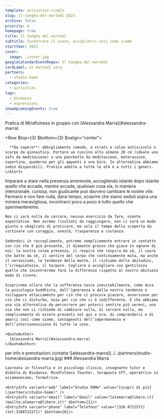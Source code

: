 ```yaml
---
template: activities-single
slug: il-sangha-del-martedi-2023
archive: false
priority: 6
homepage: true
title: Il Sangha del martedì
subtitle: Incontrare il cuore, accoglierci così come siamo
startYear: 2023
cover:
  image: ./cover.jpg
googleCalendarEventRegex: Il Sangha del martedì
cardLabel: al martedì sera
partners:
  - studio-home
categories:
  - activities
tags:
  - biodanza
  - espressioni
showUpcomingEvents: true
---
```


<Row>
  <Col $top={4}>
    Pratica di Mindfulness in gruppo con [Alessandra Marra](#alessandra-marra)
  </Col>
</Row>

<Row $top={3} $bottom={3} $valign="center">
  <Col md={6}>
    <EntryInfo variant="upcoming" value="ogni martedì dalle 20:30 alle 22:00" $top={3}/>
    <EntryInfo variant="duration" label="periodo" value="da settembre 2023 a giugno 2024"/>
    <EntryInfo variant="target" value="adulti, dai 18 anni, con eccezioni da concordare"/>
    <EntryInfo variant="teacher" value="[Alessandra Marra](#alessandra-marra), [studio hOMe](/partners/studio-home)" />
    <EntryInfo variant="location" label="A LaSchola" value="[Via Maroni 13, Casciago 21020, VA](https://g.page/laschola?share)"/>
    <EntryInfo variant="price" label="Costi" value="singola lezione 20 €"/>
    <EntryInfo variant="price" label="pacchetto 4" value="lezioni continuative: 70 €"/>
    <EntryInfo variant="price" label="pacchetto 12" value="lezioni continuative: 200 €"/>
    <EntryInfo variant="price" label="pacchetto 24" value="lezioni continuative: 380 €"/>
    <EntryInfo variant="price" label="pacchetto 36" value="lezioni continuative: 550 €"/>
    <EntryInfo variant="price" label="Info" value="Costi di iscrizione detraibili fiscalmente come spese mediche"/>
  </Col>
  <Col md={6}>
    <Alert $bottom={3} color="lilla">

      **Da sapere**: abbigliamento comodo, a strati e calze antiscivolo o scarpe da ginnastica. Portare un cuscino alto almeno 20 cm (ideale uno zafu da meditazione) o una panchetta da meditazione, materassino, copertina, quaderno per gli appunti e una biro. In alternativa abbiamo sedie disponibili. Pratica adatta a tutte le età e a tutti i generi.
    </Alert>
  </Col>
</Row>
<Row>
  <Col $initial $columned>
    Imparare a stare nella presenza amorevole, accogliendo istante dopo istante quello che accade, mentre accade, qualsiasi cosa sia, in maniera intenzionale, curiosa, non giudicante può davvero cambiare le nostre vite. Fermarsi e non fare nulla, darsi tempo, scoprire che siamo seduti sopra una miniera meravigliosa, incontrarci poco a poco è tutto quello che sperimenteremo.

    Non ci sarà nulla da cercare, nessun esercizio da fare, niente aspettative. Non avremo risultati da raggiungere, non ci sarà un modo giusto o sbagliato di praticare, ma solo il tempo della scoperta da coltivare con coraggio, onestà, trasparenza e costanza.

    Sedendoci in raccoglimento, potremo semplicemente entrare in contatto con ciò che è già presente, il diamante grezzo che giace in ognuno di noi: la nostra calma presenza, il respiro che respira da sé, il cuore che batte da sé, il sentire del corpo che continuamente muta, ma anche il nervosismo, le tendenze della mente, il richiamo delle abitudini, l’irrequietezza, il torpore. Cogliere e accogliere con gentilezza quello che incontreremo farà la differenza rispetto al nostro abituale modo di vivere.

    Scopriremo allora che la sofferenza nasce inevitabilmente, come dice la psicologia buddhista, dall’ignoranza e dalla nostra tendenza a sviluppare attaccamento per ciò che ci procura piacere, avversione per ciò che ci disturba, noia per ciò che ci è indifferente. E che abbiamo una via alternativa da percorrere per poterci sentire più sereni, una via che non ci richiede di cambiare nulla, di cercare nulla, ma semplicemente di essere presenti nel qui e ora, di comprenderci e di amarci così come siamo, consapevoli dell’impermanenza e dell’interconnessione di tutte le cose.

    <QuoteAuthor>
      [Alessandra Marra](#alessandra-marra)
    </QuoteAuthor>
  </Col>
</Row>
<Row>
  <Col id="contattaci">
    <SectionTitle>per info e prenotazioni</SectionTitle>
    <SectionSubtitle>contatta</SectionSubtitle>
  </Col>
  <Col md={2}></Col>
  <Col xs={3} md={2}>
    <ImgRounded>
      ![alessandra-marra](../../partners/studio-home/alessandra-marra.jpg)
    </ImgRounded>
  </Col>
  <Col xs={9} md={6}>
    ### Alessandra Marra

    Laureata in filosofia e in psicologa clinica, insegnante tutor e didatta di Biodanza, Mindfulness Teacher, terapeuta CFT, operatrice in sciamanesimo, formatrice.

    <EntryInfo variant="web" label="Studio hOMe" value="[scopri di più](/partners/studio-home)" />
    <EntryInfo variant="email" label="Email" value="[alemarra@libero.it](mailto:alemarra@libero.it)" $bottom={1}/>
    <EntryInfo variant="phone" label="Telefono" value="[328 8721571](tel:3288721571)" $bottom={6}/>
  </Col>
</Row>